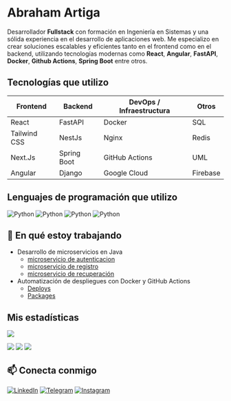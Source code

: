 # Abraham Artiga
Desarrollador **Fullstack** con formación en Ingeniería en Sistemas y una sólida experiencia en el desarrollo de aplicaciones web. Me especializo en crear soluciones escalables y eficientes tanto en el frontend como en el backend, utilizando tecnologías modernas como **React**, **Angular**, **FastAPI**, **Docker**, **Github Actions**, **Spring Boot** entre otros.


## Tecnologías que utilizo

| Frontend        | Backend         | DevOps / Infraestructura | Otros              |
|----------------|-----------------|---------------------------|--------------------| 
| React          | FastAPI         | Docker                    | SQL                | 
| Tailwind CSS   | NestJs          | Nginx                     | Redis              | 
| Next.Js        | Spring Boot     | GitHub Actions            | UML                |
| Angular        | Django          | Google Cloud              | Firebase           |

## Lenguajes de programación que utilizo
![Python](https://img.shields.io/badge/-Java-303030?logo=springboot)
![Python](https://img.shields.io/badge/-Python-023b3b?logo=python)
![Python](https://img.shields.io/badge/-Typescript-112f45?logo=typescript)
![Python](https://img.shields.io/badge/-Javascript-a36d00?logo=javascript)

## 📌 En qué estoy trabajando

- Desarrollo de microservicios en Java
  - [microservicio de autenticacion](https://github.com/xsismadn3ss/AuthenticationService)
  - [microservicio de registro](https://github.com/xsismadn3ss/VerificationService) 
  - [microservicio de recuperación](https://github.com/xsismadn3ss/forgot-service/) 
- Automatización de despliegues con Docker y GitHub Actions
  - [Deploys](https://github.com/xsismadn3ss/forgot-service/actions)
  - [Packages](https://github.com/xsismadn3ss/forgot-service/pkgs/container/colibrihub-forgot-service)

## Mis estadísticas
<p align="left">
  <img src="https://github-profile-summary-cards.vercel.app/api/cards/profile-details?username=xsismadn3ss&theme=github_dark">
</p>
<p align="left">
  <img src="https://github-profile-summary-cards.vercel.app/api/cards/stats?username=xsismadn3ss&theme=github_dark">
  <img src="https://github-profile-summary-cards.vercel.app/api/cards/productive-time?username=xsismadn3ss&theme=github_dark&utcOffset=3">
  <img src="https://github-profile-summary-cards.vercel.app/api/cards/most-commit-language?username=xsismadn3ss&theme=github_dark">
</p>

## 📫 Conecta conmigo

[![LinkedIn](https://img.shields.io/badge/-Linked_In-075F81?logo=linkedin)](https://www.linkedin.com/in/xsismadn3ss) [![Telegram](https://img.shields.io/badge/-@xs__ismadn3ss-136071?logo=Telegram)](https://t.me/xsismadn3ss) [![Instagram](https://img.shields.io/badge/-Abraham_Artiga-81110f?logo=instagram)](https://www.instagram.com/those_pics29?igsh=MWh6ZDNlbTk2enJoMw==)

<!-- > Este repositorio es especial: el `README.md` aparece directamente en mi perfil de GitHub. ¡Gracias por visitar! -->


<!-- -
xsismadn3ss/xsismadn3ss is a ✨ special ✨ repository because its `README.md` (this file) appears on your GitHub profile.
You can click the Preview link to take a look at your changes.
- -->
